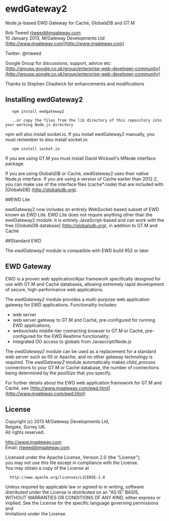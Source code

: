 # ewdGateway2
 
Node.js-based EWD Gateway for Cach&#233;, GlobalsDB and GT.M

Rob Tweed <rtweed@mgateway.com>  
10 January 2013, M/Gateway Developments Ltd [http://www.mgateway.com](http://www.mgateway.com)  

Twitter: @rtweed

Google Group for discussions, support, advice etc: [http://groups.google.co.uk/group/enterprise-web-developer-community](http://groups.google.co.uk/group/enterprise-web-developer-community)

Thanks to Stephen Chadwick for enhancements and modifications

## Installing ewdGateway2

       npm install ewdgateway2

       ..or copy the files from the lib directory of this repository into your working Node.js directory

npm will also install socket.io.  If you install ewdGateway2 manually, you must remember to also install socket.io:

       npm install socket.io

If you are using GT.M you must install David Wicksell's MNode interface package.

If you are using GlobalsDB or Cach&#233;, ewdGateway2 uses their native Node.js interface.  If you are
using a version of Cache earlier than 2012.2, you can make use of the interface files (cache*.node) that are
included with [GlobalsDB] (http://globalsdb.org).
	   
##EWD Lite

ewdGateway2 now includes an entirely WebSocket-based subset of EWD known as EWD Lite.  EWD Lite does not
require anything other than the ewdGateway2 module: it is entirely JavaScript-based and can work with
the free [GlobalsDB database] (http://globalsdb.org), in addition to GT.M and Cach&#233;

##Standard EWD

The *ewdGateway2* module is compatible with EWD build 952 or later


##  EWD Gateway

EWD is a proven web application/Ajax framework specifically designed for use with GT.M and Cach&#233; databases, 
allowing extremely rapid development of secure, high-performance web applications.

The *ewdGateway2* module provides a multi-purpose web application gateway for EWD applications.  Functionality includes:

- web server
- web server gateway to GT.M and Cach&#233;, pre-configured for running EWD applications;
- websockets middle-tier connecting browser to GT.M or Cach&#233;, pre-configured for the EWD Realtime functionality;
- integrated OO access to globals from Javascript/Node.js

The *ewdGateway2* module can be used as a replacement for a standard web server such as IIS or Apache, and no other
 gateway technology is required.  The *ewdGateway2* module automatically makes *child_process* connections to your GT.M 
or Cach&#233; database, the number of connections being determined by the *poolSize* that you specify.

For further details about the EWD web application framework for GT.M and Cach&#233;, see [http://www.mgateway.com/ewd.html](http://www.mgateway.com/ewd.html)



## License

 Copyright (c) 2013 M/Gateway Developments Ltd,                           
 Reigate, Surrey UK.                                                      
 All rights reserved.                                                     
                                                                           
  http://www.mgateway.com                                                  
  Email: rtweed@mgateway.com                                               
                                                                           
                                                                           
  Licensed under the Apache License, Version 2.0 (the "License");          
  you may not use this file except in compliance with the License.         
  You may obtain a copy of the License at                                  
                                                                           
      http://www.apache.org/licenses/LICENSE-2.0                           
                                                                           
  Unless required by applicable law or agreed to in writing, software      
  distributed under the License is distributed on an "AS IS" BASIS,        
  WITHOUT WARRANTIES OR CONDITIONS OF ANY KIND, either express or implied. 
  See the License for the specific language governing permissions and      
   limitations under the License.      
